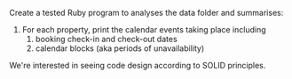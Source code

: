 Create a tested Ruby program to analyses the data folder and summarises:

1. For each property, print the calendar events taking place including
   1. booking check-in and check-out dates 
   2. calendar blocks (aka periods of unavailability)

We're interested in seeing code design according to SOLID principles.
